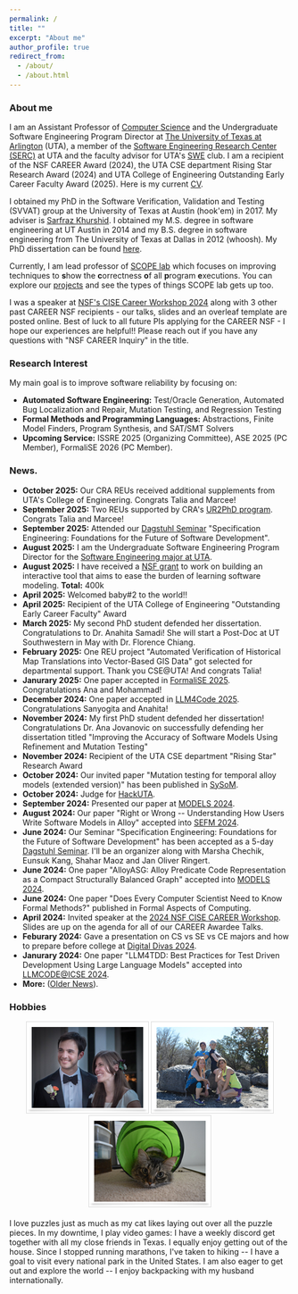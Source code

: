 ```yaml
---
permalink: /
title: ""
excerpt: "About me"
author_profile: true
redirect_from: 
  - /about/
  - /about.html
---
```


### <i class="fa fa-fw fa-cat" aria-hidden="true"></i> About me

I am an Assistant Professor of [Computer Science](https://www.uta.edu/academics/schools-colleges/engineering/academics/departments/cse) and the Undergraduate Software Engineering Program Director at [The University of Texas at Arlington](https://www.uta.edu/) (UTA), a member of the [Software Engineering Research Center (SERC)](https://se-research-center.uta.edu/) at UTA and the faculty advisor for UTA's [SWE](https://swe.org/) club. I am a recipient of the NSF CAREER Award (2024), the UTA CSE department Rising Star Research Award (2024) and UTA College of Engineering Outstanding Early Career Faculty Award (2025). Here is my current [CV](/files/ASullivan_CV.pdf). 

I obtained my PhD in the Software Verification, Validation and Testing (SVVAT) group at the University of Texas at Austin (hook'em) in 2017. My adviser is [Sarfraz Khurshid](https://users.ece.utexas.edu/~khurshid/). I obtained my M.S. degree in software engineering at UT Austin in 2014 and my B.S. degree in software engineering from The University of Texas at Dallas in 2012 (whoosh). My PhD dissertation can be found [here](files/dissertation.pdf).

Currently, I am lead professor of [SCOPE lab](https://scopelabuta.github.io/) which focuses on improving techniques to **s**how the **c**orrectness **o**f all **p**rogram **e**xecutions.  You can explore our [projects](https://scopelabuta.github.io/projects/) and see the types of things SCOPE lab gets up too.

I was a speaker at [NSF's CISE Career Workshop 2024](https://www.cnsr.ictas.vt.edu/NSF-CISE-CAREER-Workshop-24/index.html) along with 3 other past CAREER NSF recipients - our talks, slides and an overleaf template are posted online. Best of luck to all future PIs applying for the CAREER NSF - I hope our experiences are helpful!! Please reach out if you have any questions with "NSF CAREER Inquiry" in the title.

### <i class="fa fa-fw fa-lightbulb" aria-hidden="true"></i> Research Interest
My main goal is to improve software reliability by focusing on:
  * **Automated Software Engineering:** Test/Oracle Generation, Automated Bug Localization and Repair, Mutation Testing, and Regression Testing
  * **Formal Methods and Programming Languages:** Abstractions, Finite Model Finders, Program Synthesis, and SAT/SMT Solvers
 * **Upcoming Service:** ISSRE 2025 (Organizing Committee), ASE 2025 (PC Member), FormaliSE 2026 (PC Member).


### <i class="fa fa-fw fa-exclamation-triangle" aria-hidden="true"></i> News.

* **October 2025:**  Our CRA REUs received additional supplements from UTA's College of Engineering. Congrats Talia and Marcee!
* **September 2025:** Two REUs supported by CRA's [UR2PhD program](https://cra.org/ur2phd/). Congrats Talia and Marcee!
* **September 2025:** Attended our [Dagstuhl Seminar](https://www.dagstuhl.de/seminars/seminar-calendar/seminar-details/25392) "Specification Engineering: Foundations for the Future of Software Development".
* **August 2025:** I am the Undergraduate Software Engineering Program Director for the [Software Engineering major at UTA](https://www.uta.edu/academics/programs/software-engineering-bs?level=ug&program=softeng).
* **August 2025:** I have received a [NSF grant](https://www.nsf.gov/awardsearch/showAward?AWD_ID=2517621&HistoricalAwards=false) to work on building an interactive tool that aims to ease the burden of learning software modeling. **Total:** 400k
* **April 2025:** Welcomed baby#2 to the world!! 
* **April 2025:** Recipient of the UTA College of Engineering "Outstanding Early Career Faculty" Award
* **March 2025:** My second PhD student defended her dissertation. Congratulations to Dr. Anahita Samadi! She will start a Post-Doc at UT Southwestern in May with Dr. Florence Chiang.
* **February 2025:** One REU project "Automated Verification of Historical Map Translations into Vector-Based GIS Data" got selected for departmental support. Thank you CSE@UTA! And congrats Talia!
* **Janurary 2025:** One paper accepted in [FormaliSE 2025](https://conf.researchr.org/home/Formalise-2025). Congratulations Ana and Mohammad!
* **December 2024:** One paper accepted in [LLM4Code 2025](https://llm4code.github.io/). Congratulations Sanyogita and Anahita!
* **November 2024:** My first PhD student defended her dissertation! Congratulations Dr. Ana Jovanovic on successfully defending her dissertation titled "Improving the Accuracy of Software Models Using Refinement and Mutation Testing"
* **November 2024:** Recipient of the UTA CSE department "Rising Star" Research Award
* **October 2024:** Our invited paper "Mutation testing for temporal alloy models (extended version)" has been published in [SySoM](https://link.springer.com/article/10.1007/s10270-024-01220-x).
* **October 2024:** Judge for [HackUTA](https://www.hackuta.org/).
* **September 2024:** Presented our paper at [MODELS 2024](https://conf.researchr.org/home/models-2024).
* **August 2024:** Our paper "Right or Wrong -- Understanding How Users Write Software Models in Alloy" accepted into [SEFM 2024](https://sefm-conference.github.io/2024/). 
* **June 2024:** Our Seminar "Specification Engineering: Foundations for the Future of Software Development" has been accepted as a 5-day [Dagstuhl Seminar](https://www.dagstuhl.de/en/seminars/dagstuhl-seminars). I'll be an organizer along with Marsha Chechik, Eunsuk Kang, Shahar Maoz and Jan Oliver Ringert.
* **June 2024:** One paper "AlloyASG: Alloy Predicate Code Representation as a Compact Structurally Balanced Graph" accepted into [MODELS 2024](https://conf.researchr.org/home/models-2024).
* **June 2024:** One paper "Does Every Computer Scientist Need to Know Formal Methods?" published in Formal Aspects of Computing.
* **April 2024:** Invited speaker at the [2024 NSF CISE CAREER Workshop](https://www.cnsr.ictas.vt.edu/NSF-CISE-CAREER-Workshop-24/index.html). Slides are up on the agenda for all of our CAREER Awardee Talks.
* **Feburary 2024:** Gave a presentation on CS vs SE vs CE majors and how to prepare before college at [Digital Divas 2024](https://digital-divas.weebly.com/).
* **Janurary 2024:** One paper "LLM4TDD: Best Practices for Test Driven Development Using Large Language Models" accepted into [LLMCODE@ICSE 2024](https://llm4code.github.io/).
* **More:** ([Older News](https://allisonius.github.io/news/)).
  
<h3><i class="fa fa-fw fa-puzzle-piece" aria-hidden="true"></i> Hobbies</h3>
  
 <center><img src="images/a.png" alt=""> <img src="images/b.jpg" alt=""> <img src="images/c.JPG" alt=""></center>
  <br>
  I love puzzles just as much as my cat likes laying out over all the puzzle pieces. In my downtime, I play video games: I have a weekly discord get together with all my close friends in Texas. I equally enjoy getting out of the house. Since I stopped running marathons, I've taken to hiking -- I have a goal to visit every national park in the United States. I am also eager to get out and explore the world -- I enjoy backpacking with my husband internationally.
